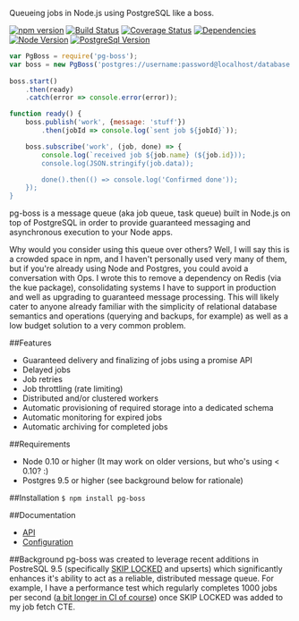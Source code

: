 Queueing jobs in Node.js using PostgreSQL like a boss.

[![npm version](https://badge.fury.io/js/pg-boss.svg)](https://badge.fury.io/js/pg-boss)
[![Build Status](https://travis-ci.org/timgit/pg-boss.svg?branch=master)](https://travis-ci.org/timgit/pg-boss)
[![Coverage Status](https://coveralls.io/repos/github/timgit/pg-boss/badge.svg?branch=master)](https://coveralls.io/github/timgit/pg-boss?branch=master)
[![Dependencies](https://david-dm.org/timgit/pg-boss.svg)](https://david-dm.org/timgit/pg-boss)
[![Node Version](https://img.shields.io/badge/node-0.10+-green.svg?maxAge=2592000)](https://www.nodejs.org)
[![PostgreSql Version](https://img.shields.io/badge/PostgreSQL-9.5+-blue.svg?maxAge=2592000)](http://www.postgresql.org)

```js
var PgBoss = require('pg-boss');
var boss = new PgBoss('postgres://username:password@localhost/database');
        
boss.start()
    .then(ready)
    .catch(error => console.error(error));

function ready() {
    boss.publish('work', {message: 'stuff'})
        .then(jobId => console.log(`sent job ${jobId}`));

    boss.subscribe('work', (job, done) => {
        console.log(`received job ${job.name} (${job.id}));
        console.log(JSON.stringify(job.data));

        done().then(() => console.log('Confirmed done'));
    });
}
```

pg-boss is a message queue (aka job queue, task queue) built in Node.js on top of PostgreSQL in order to provide guaranteed messaging and asynchronous execution to your Node apps.  

Why would you consider using this queue over others?  Well, I will say this is a crowded space in npm, and I haven't personally used very many of them, but if you're already using Node and Postgres, you could avoid a conversation with Ops. I wrote this to remove a dependency on Redis (via the kue package), consolidating systems I have to support in production and well as upgrading to guaranteed message processing. This will likely cater to anyone already familiar with the simplicity of relational database semantics and operations (querying and backups, for example) as well as a low budget solution to a very common problem. 

##Features
* Guaranteed delivery and finalizing of jobs using a promise API
* Delayed jobs
* Job retries
* Job throttling (rate limiting)
* Distributed and/or clustered workers
* Automatic provisioning of required storage into a dedicated schema
* Automatic monitoring for expired jobs
* Automatic archiving for completed jobs

##Requirements
* Node 0.10 or higher (It may work on older versions, but who's using < 0.10? :)
* Postgres 9.5 or higher (see background below for rationale)

##Installation
`$ npm install pg-boss`

##Documentation
* [API](https://github.com/timgit/pg-boss/wiki/api)
* [Configuration](https://github.com/timgit/pg-boss/wiki/configuration)

##Background
pg-boss was created to leverage recent additions in PostreSQL 9.5
(specifically [SKIP LOCKED](http://blog.2ndquadrant.com/what-is-select-skip-locked-for-in-postgresql-9-5) and upserts)
which significantly enhances it's ability to act as a reliable, distributed message queue.
For example, I have a performance test which regularly completes 1000 jobs per second
([a bit longer in CI of course](https://travis-ci.org/timgit/pg-boss/jobs/127713018#L301)) once SKIP LOCKED was added
to my job fetch CTE.
